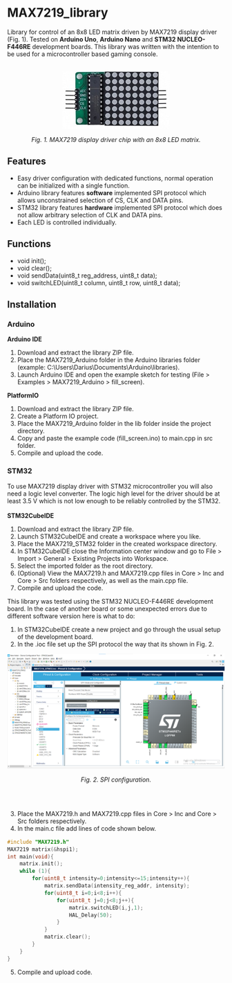 # MAX7219_library
Library for control of an 8x8 LED matrix driven by MAX7219 display driver (Fig. 1). Tested on **Arduino Uno**, **Arduino Nano** and **STM32 NUCLEO-F446RE** development boards. This library was written with the intention to be used for a microcontroller based gaming console.
<br></br>
<p align="center">
  <img src="https://github.com/dariusur/MAX7219_library/blob/main/images/MAX7219_LED_matrix.jpg">
</p>
<p align="center">
<i>Fig. 1. MAX7219 display driver chip with an 8x8 LED matrix.</i>
</p>
      
## Features
- Easy driver configuration with dedicated functions, normal operation can be initialized with a single function.
- Arduino library features **software** implemented SPI protocol which allows unconstrained selection of CS, CLK and DATA pins.
- STM32 library features **hardware** implemented SPI protocol which does not allow arbitrary selection of CLK and DATA pins.
- Each LED is controlled individually.

## Functions
- void init();
- void clear();
- void sendData(uint8_t reg_address, uint8_t data);
- void switchLED(uint8_t column, uint8_t row, uint8_t data);

## Installation
### Arduino
**Arduino IDE**
1. Download and extract the library ZIP file.
2. Place the MAX7219_Arduino folder in the Arduino libraries folder (example: C:\Users\Darius\Documents\Arduino\libraries).
3. Launch Arduino IDE and open the example sketch for testing (File > Examples > MAX7219_Arduino > fill_screen).

**PlatformIO**
1. Download and extract the library ZIP file.
2. Create a Platform IO project.
3. Place the MAX7219_Arduino folder in the lib folder inside the project directory.
4. Copy and paste the example code (fill_screen.ino) to main.cpp in src folder.
5. Compile and upload the code.

### STM32
To use MAX7219 display driver with STM32 microcontroller you will also need a logic level converter. The logic high level for the driver should be at least 3.5 V which is not low enough to be reliably controlled by the STM32.
<br></br>
**STM32CubeIDE**
1. Download and extract the library ZIP file.
2. Launch STM32CubeIDE and create a workspace where you like.
3. Place the MAX7219_STM32 folder in the created workspace directory.
4. In STM32CubeIDE close the Information center window and go to File > Import > General > Existing Projects into Workspace.
5. Select the imported folder as the root directory.
6. (Optional) View the MAX7219.h and MAX7219.cpp files in Core > Inc and Core > Src folders respectively, as well as the main.cpp file.
7. Compile and upload the code.

This library was tested using the STM32 NUCLEO-F446RE development board. In the case of another board or some unexpected errors due to different software version here is what to do:
1. In STM32CubeIDE create a new project and go through the usual setup of the development board.
2. In the .ioc file set up the SPI protocol the way that its shown in Fig. 2.

<p align="center">
  <img src="https://github.com/dariusur/MAX7219_library/blob/main/images/SPI_config.png">
</p>
<p align="center">
  <i>Fig. 2. SPI configuration.</i>
</p>
<br></br>

3. Place the MAX7219.h and MAX7219.cpp files in Core > Inc and Core > Src folders respectively.
4. In the main.c file add lines of code shown below.
```cpp
#include "MAX7219.h"
MAX7219 matrix(&hspi1);
int main(void){
	matrix.init();
	while (1){
		for(uint8_t intensity=0;intensity<=15;intensity++){
			matrix.sendData(intensity_reg_addr, intensity);
			for(uint8_t i=0;i<8;i++){
				for(uint8_t j=0;j<8;j++){
					matrix.switchLED(i,j,1);
					HAL_Delay(50);
				}
			}
			matrix.clear();
		}
	}
}
```
5. Compile and upload code.
